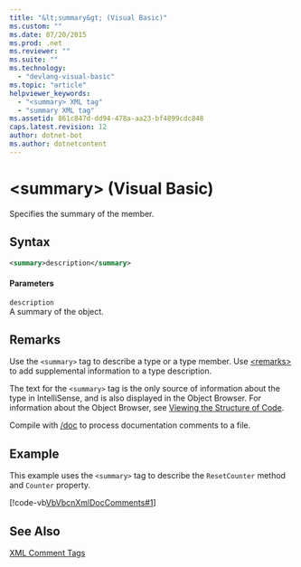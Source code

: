 ```yaml
---
title: "&lt;summary&gt; (Visual Basic)"
ms.custom: ""
ms.date: 07/20/2015
ms.prod: .net
ms.reviewer: ""
ms.suite: ""
ms.technology: 
  - "devlang-visual-basic"
ms.topic: "article"
helpviewer_keywords: 
  - "<summary> XML tag"
  - "summary XML tag"
ms.assetid: 861c847d-dd94-478a-aa23-bf4899cdc848
caps.latest.revision: 12
author: dotnet-bot
ms.author: dotnetcontent
---
```

# &lt;summary&gt; (Visual Basic)
Specifies the summary of the member.  
  
## Syntax  
  
```xml  
<summary>description</summary>  
```  
  
#### Parameters  
 `description`  
 A summary of the object.  
  
## Remarks  
 Use the `<summary>` tag to describe a type or a type member. Use [\<remarks>](../../../visual-basic/language-reference/xmldoc/remarks.md) to add supplemental information to a type description.  
  
 The text for the `<summary>` tag is the only source of information about the type in IntelliSense, and is also displayed in the Object Browser. For information about the Object Browser, see [Viewing the Structure of Code](/visualstudio/ide/viewing-the-structure-of-code).  
  
 Compile with [/doc](../../../visual-basic/reference/command-line-compiler/doc.md) to process documentation comments to a file.  
  
## Example  
 This example uses the `<summary>` tag to describe the `ResetCounter` method and `Counter` property.  
  
 [!code-vb[VbVbcnXmlDocComments#1](../../../visual-basic/language-reference/xmldoc/codesnippet/VisualBasic/summary_1.vb)]  
  
## See Also  
 [XML Comment Tags](../../../visual-basic/language-reference/xmldoc/recommended-xml-tags-for-documentation-comments.md)
